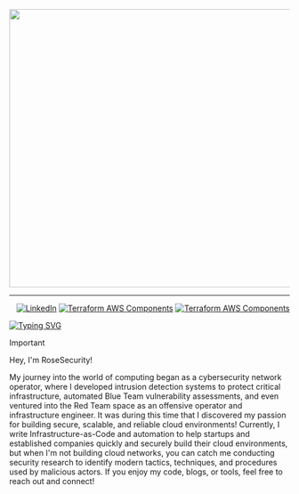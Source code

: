<div id="header" align="center">
  <img src="https://github.com/RoseSecurity/RoseSecurity/assets/72598486/872a388b-cd43-48b3-9cd3-63ef492c2f66" width="1000" height="500"/>
</div>

---

<p align="right">
  <a href="https://www.linkedin.com/in/rosesecurity" title="LinkedIn"><img src="https://img.shields.io/badge/LinkedIn-blue.svg?style=for-the-badge" alt="LinkedIn"></a>
  <a href="https://github.com/cloudposse/terraform-aws-components" title="Terraform AWS Components"><img src="https://img.shields.io/badge/Terraform_AWS_Components-5C4EE6.svg?style=for-the-badge" alt="Terraform AWS Components"></a>
  <a href="https://rosesecurity.dev" title="Development Blog"><img
src="https://img.shields.io/badge/Development_Blog-1d1d1d.svg?style=for-the-badge" alt="Terraform AWS Components"></a>
</p>


[![Typing SVG](https://readme-typing-svg.demolab.com?font=IBM+Plex+Mono&weight=500&size=30&duration=6000&pause=1000&color=F7F7F7&width=435&lines=About+Me%3A)](https://git.io/typing-svg)

> [!IMPORTANT]
> Hey, I'm RoseSecurity!
>
> My journey into the world of computing began as a cybersecurity network operator, where I developed intrusion detection systems to protect critical infrastructure, automated Blue Team vulnerability assessments, and even ventured into the Red Team space as an offensive operator and infrastructure engineer. It was during this time that I discovered my passion for building secure, scalable, and reliable cloud environments! Currently, I write Infrastructure-as-Code and automation to help startups and established companies quickly and securely build their cloud environments, but when I'm not building cloud networks, you can catch me conducting security research to identify modern tactics, techniques, and procedures used by malicious actors. If you enjoy my code, blogs, or tools, feel free to reach out and connect!

